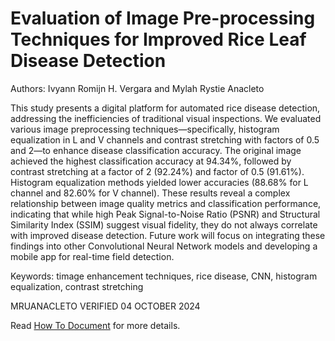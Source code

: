 # Evaluation of Image Pre-processing Techniques for Improved Rice Leaf Disease Detection
Authors: Ivyann Romijn H. Vergara and Mylah Rystie Anacleto

This study presents a digital platform for automated rice disease detection, addressing the inefficiencies of traditional visual inspections. We evaluated various image preprocessing techniques—specifically, histogram equalization in L and V channels and contrast stretching with factors of 0.5 and 2—to enhance disease classification accuracy. The original image achieved the highest classification accuracy at 94.34%, followed by contrast stretching at a factor of 2 (92.24%) and factor of 0.5 (91.61%). Histogram equalization methods yielded lower accuracies (88.68% for L channel and 82.60% for V channel). These results reveal a complex relationship between image quality metrics and classification performance, indicating that while high Peak Signal-to-Noise Ratio (PSNR) and Structural Similarity Index (SSIM) suggest visual fidelity, they do not always correlate with improved disease detection. Future work will focus on integrating these findings into other Convolutional Neural Network models and developing a mobile app for real-time field detection.

Keywords: timage enhancement techniques, rice disease, CNN, histogram equalization, contrast stretching


MRUANACLETO VERIFIED 04 OCTOBER 2024


Read [How To Document](HOWTO.md) for more details.
